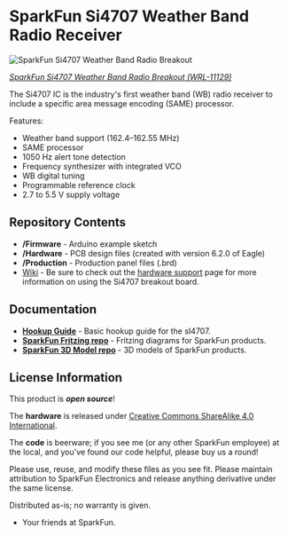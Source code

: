 SparkFun Si4707 Weather Band Radio Receiver
==================================

![SparkFun Si4707 Weather Band Radio Breakout](https://dlnmh9ip6v2uc.cloudfront.net/images/products/1/1/1/2/9/11129-01_medium.jpg)  

[*SparkFun Si4707 Weather Band Radio Breakout (WRL-11129)*](https://www.sparkfun.com/products/11129)

The Si4707 IC is the industry's first weather band (WB) radio receiver to include a specific area message encoding (SAME) processor. 

Features:

* Weather band support (162.4–162.55 MHz)
* SAME processor
* 1050 Hz alert tone detection
* Frequency synthesizer with integrated VCO
* WB digital tuning
* Programmable reference clock
* 2.7 to 5.5 V supply voltage

Repository Contents
-------------------
* **/Firmware** - Arduino example sketch
* **/Hardware** - PCB design files (created with version 6.2.0 of Eagle)
* **/Production** - Production panel files (.brd)
* [Wiki](https://github.com/sparkfun/Si4707_Breakout/wiki) - Be sure to check out the [hardware support](https://github.com/sparkfun/Si4707_Breakout/wiki/Si4707-Breakout-Hardware-Support) page for more information on using the Si4707 breakout board.


Documentation
--------------
* **[Hookup Guide](https://learn.sparkfun.com/tutorials/si4707-hookup-guide)** - Basic hookup guide for the sI4707.
* **[SparkFun Fritzing repo](https://github.com/sparkfun/Fritzing_Parts)** - Fritzing diagrams for SparkFun products.
* **[SparkFun 3D Model repo](https://github.com/sparkfun/3D_Models)** - 3D models of SparkFun products. 

License Information
-------------------
This product is _**open source**_! 

The **hardware** is released under [Creative Commons ShareAlike 4.0 International](https://creativecommons.org/licenses/by-sa/4.0/).

The **code** is beerware; if you see me (or any other SparkFun employee) at the local, and you've found our code helpful, please buy us a round!

Please use, reuse, and modify these files as you see fit. Please maintain attribution to SparkFun Electronics and release anything derivative under the same license.

Distributed as-is; no warranty is given.

- Your friends at SparkFun.
